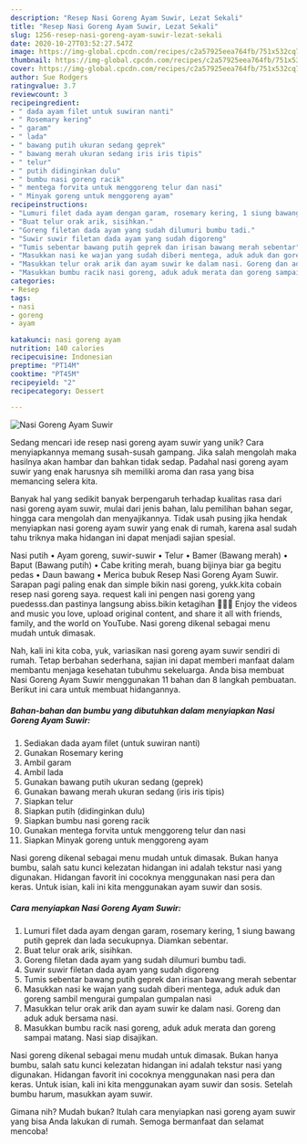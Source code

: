 ```yaml
---
description: "Resep Nasi Goreng Ayam Suwir, Lezat Sekali"
title: "Resep Nasi Goreng Ayam Suwir, Lezat Sekali"
slug: 1256-resep-nasi-goreng-ayam-suwir-lezat-sekali
date: 2020-10-27T03:52:27.547Z
image: https://img-global.cpcdn.com/recipes/c2a57925eea764fb/751x532cq70/nasi-goreng-ayam-suwir-foto-resep-utama.jpg
thumbnail: https://img-global.cpcdn.com/recipes/c2a57925eea764fb/751x532cq70/nasi-goreng-ayam-suwir-foto-resep-utama.jpg
cover: https://img-global.cpcdn.com/recipes/c2a57925eea764fb/751x532cq70/nasi-goreng-ayam-suwir-foto-resep-utama.jpg
author: Sue Rodgers
ratingvalue: 3.7
reviewcount: 3
recipeingredient:
- " dada ayam filet untuk suwiran nanti"
- " Rosemary kering"
- " garam"
- " lada"
- " bawang putih ukuran sedang geprek"
- " bawang merah ukuran sedang iris iris tipis"
- " telur"
- " putih didinginkan dulu"
- " bumbu nasi goreng racik"
- " mentega forvita untuk menggoreng telur dan nasi"
- " Minyak goreng untuk menggoreng ayam"
recipeinstructions:
- "Lumuri filet dada ayam dengan garam, rosemary kering, 1 siung bawang putih geprek dan lada secukupnya. Diamkan sebentar."
- "Buat telur orak arik, sisihkan."
- "Goreng filetan dada ayam yang sudah dilumuri bumbu tadi."
- "Suwir suwir filetan dada ayam yang sudah digoreng"
- "Tumis sebentar bawang putih geprek dan irisan bawang merah sebentar"
- "Masukkan nasi ke wajan yang sudah diberi mentega, aduk aduk dan goreng sambil mengurai gumpalan gumpalan nasi"
- "Masukkan telur orak arik dan ayam suwir ke dalam nasi. Goreng dan aduk aduk bersama nasi."
- "Masukkan bumbu racik nasi goreng, aduk aduk merata dan goreng sampai matang. Nasi siap disajikan."
categories:
- Resep
tags:
- nasi
- goreng
- ayam

katakunci: nasi goreng ayam 
nutrition: 140 calories
recipecuisine: Indonesian
preptime: "PT14M"
cooktime: "PT45M"
recipeyield: "2"
recipecategory: Dessert

---
```



![Nasi Goreng Ayam Suwir](https://img-global.cpcdn.com/recipes/c2a57925eea764fb/751x532cq70/nasi-goreng-ayam-suwir-foto-resep-utama.jpg)

Sedang mencari ide resep nasi goreng ayam suwir yang unik? Cara menyiapkannya memang susah-susah gampang. Jika salah mengolah maka hasilnya akan hambar dan bahkan tidak sedap. Padahal nasi goreng ayam suwir yang enak harusnya sih memiliki aroma dan rasa yang bisa memancing selera kita.

Banyak hal yang sedikit banyak berpengaruh terhadap kualitas rasa dari nasi goreng ayam suwir, mulai dari jenis bahan, lalu pemilihan bahan segar, hingga cara mengolah dan menyajikannya. Tidak usah pusing jika hendak menyiapkan nasi goreng ayam suwir yang enak di rumah, karena asal sudah tahu triknya maka hidangan ini dapat menjadi sajian spesial.

Nasi putih • Ayam goreng, suwir-suwir • Telur • Bamer (Bawang merah) • Baput (Bawang putih) • Cabe kriting merah, buang bijinya biar ga begitu pedas • Daun bawang • Merica bubuk Resep Nasi Goreng Ayam Suwir. Sarapan pagi paling enak dan simple bikin nasi goreng, yukk.kita cobain resep nasi goreng saya. request kali ini pengen nasi goreng yang puedesss.dan pastinya langsung abiss.bikin ketagihan 🤗🤗🤗 Enjoy the videos and music you love, upload original content, and share it all with friends, family, and the world on YouTube. Nasi goreng dikenal sebagai menu mudah untuk dimasak.


Nah, kali ini kita coba, yuk, variasikan nasi goreng ayam suwir sendiri di rumah. Tetap berbahan sederhana, sajian ini dapat memberi manfaat dalam membantu menjaga kesehatan tubuhmu sekeluarga. Anda bisa membuat Nasi Goreng Ayam Suwir menggunakan 11 bahan dan 8 langkah pembuatan. Berikut ini cara untuk membuat hidangannya.

<!--inarticleads1-->

##### Bahan-bahan dan bumbu yang dibutuhkan dalam menyiapkan Nasi Goreng Ayam Suwir:

1. Sediakan  dada ayam filet (untuk suwiran nanti)
1. Gunakan  Rosemary kering
1. Ambil  garam
1. Ambil  lada
1. Gunakan  bawang putih ukuran sedang (geprek)
1. Gunakan  bawang merah ukuran sedang (iris iris tipis)
1. Siapkan  telur
1. Siapkan  putih (didinginkan dulu)
1. Siapkan  bumbu nasi goreng racik
1. Gunakan  mentega forvita untuk menggoreng telur dan nasi
1. Siapkan  Minyak goreng untuk menggoreng ayam


Nasi goreng dikenal sebagai menu mudah untuk dimasak. Bukan hanya bumbu, salah satu kunci kelezatan hidangan ini adalah tekstur nasi yang digunakan. Hidangan favorit ini cocoknya menggunakan nasi pera dan keras. Untuk isian, kali ini kita menggunakan ayam suwir dan sosis. 

<!--inarticleads2-->

##### Cara menyiapkan Nasi Goreng Ayam Suwir:

1. Lumuri filet dada ayam dengan garam, rosemary kering, 1 siung bawang putih geprek dan lada secukupnya. Diamkan sebentar.
1. Buat telur orak arik, sisihkan.
1. Goreng filetan dada ayam yang sudah dilumuri bumbu tadi.
1. Suwir suwir filetan dada ayam yang sudah digoreng
1. Tumis sebentar bawang putih geprek dan irisan bawang merah sebentar
1. Masukkan nasi ke wajan yang sudah diberi mentega, aduk aduk dan goreng sambil mengurai gumpalan gumpalan nasi
1. Masukkan telur orak arik dan ayam suwir ke dalam nasi. Goreng dan aduk aduk bersama nasi.
1. Masukkan bumbu racik nasi goreng, aduk aduk merata dan goreng sampai matang. Nasi siap disajikan.


Nasi goreng dikenal sebagai menu mudah untuk dimasak. Bukan hanya bumbu, salah satu kunci kelezatan hidangan ini adalah tekstur nasi yang digunakan. Hidangan favorit ini cocoknya menggunakan nasi pera dan keras. Untuk isian, kali ini kita menggunakan ayam suwir dan sosis. Setelah bumbu harum, masukkan ayam suwir. 

Gimana nih? Mudah bukan? Itulah cara menyiapkan nasi goreng ayam suwir yang bisa Anda lakukan di rumah. Semoga bermanfaat dan selamat mencoba!
